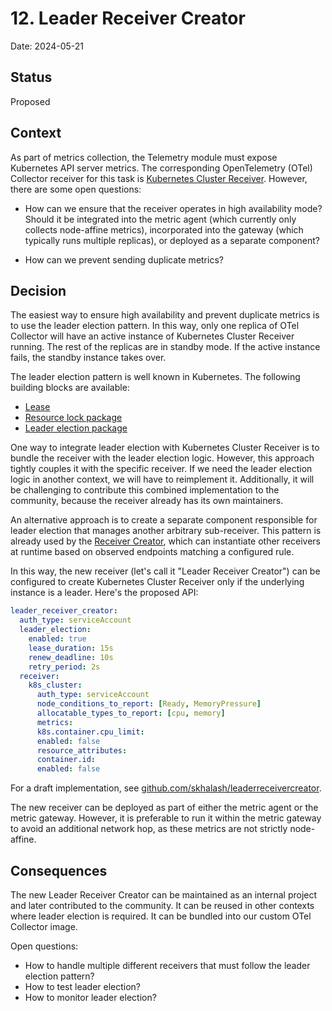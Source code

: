 # 12. Leader Receiver Creator

Date: 2024-05-21

## Status

Proposed

## Context

As part of metrics collection, the Telemetry module must expose Kubernetes API server metrics. The corresponding OpenTelemetry (OTel) Collector receiver for this task is [Kubernetes Cluster Receiver](https://github.com/open-telemetry/opentelemetry-collector-contrib/tree/main/receiver/k8sclusterreceiver). However, there are some open questions:

* How can we ensure that the receiver operates in high availability mode? Should it be integrated into the metric agent (which currently only collects node-affine metrics), incorporated into the gateway (which typically runs multiple replicas), or deployed as a separate component?

* How can we prevent sending duplicate metrics?

## Decision

The easiest way to ensure high availability and prevent duplicate metrics is to use the leader election pattern. In this way, only one replica of OTel Collector will have an active instance of Kubernetes Cluster Receiver running.
The rest of the replicas are in standby mode. If the active instance fails, the standby instance takes over.

The leader election pattern is well known in Kubernetes. The following building blocks are available:
* [Lease](https://kubernetes.io/docs/concepts/architecture/leases/)
* [Resource lock package](https://pkg.go.dev/k8s.io/client-go/tools/leaderelection/resourcelock)
* [Leader election package](https://pkg.go.dev/k8s.io/client-go/tools/leaderelection)

One way to integrate leader election with Kubernetes Cluster Receiver is to bundle the receiver with the leader election logic. However, this approach tightly couples it with the specific receiver. If we need the leader election logic in another context, we will have to reimplement it. Additionally, it will be challenging to contribute this combined implementation to the community, because the receiver already has its own maintainers.

An alternative approach is to create a separate component responsible for leader election that manages another arbitrary sub-receiver. This pattern is already used by the [Receiver Creator](https://github.com/open-telemetry/opentelemetry-collector-contrib/blob/main/receiver/receivercreator/README.md), which can instantiate other receivers at runtime based on observed endpoints matching a configured rule.

In this way, the new receiver (let's call it "Leader Receiver Creator") can be configured to create Kubernetes Cluster Receiver only if the underlying instance is a leader. Here's the proposed API:

```yaml
leader_receiver_creator:
  auth_type: serviceAccount
  leader_election:
    enabled: true
    lease_duration: 15s
    renew_deadline: 10s
    retry_period: 2s
  receiver:
    k8s_cluster:
      auth_type: serviceAccount
      node_conditions_to_report: [Ready, MemoryPressure]
      allocatable_types_to_report: [cpu, memory]
      metrics:
      k8s.container.cpu_limit:
      enabled: false
      resource_attributes:
      container.id:
      enabled: false
```

For a draft implementation, see [github.com/skhalash/leaderreceivercreator](https://github.com/skhalash/leaderreceivercreator).

The new receiver can be deployed as part of either the metric agent or the metric gateway. However, it is preferable to run it within the metric gateway to avoid an additional network hop, as these metrics are not strictly node-affine.

## Consequences

The new Leader Receiver Creator can be maintained as an internal project and later contributed to the community.
It can be reused in other contexts where leader election is required. It can be bundled into our custom OTel Collector image.

Open questions:

* How to handle multiple different receivers that must follow the leader election pattern?
* How to test leader election?
* How to monitor leader election?

